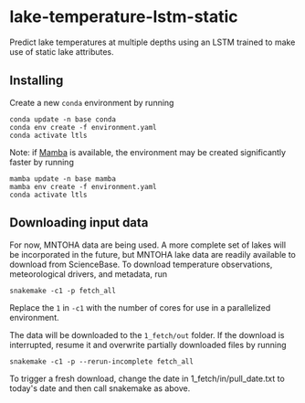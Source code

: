 # lake-temperature-lstm-static

Predict lake temperatures at multiple depths using an LSTM trained to make use of static lake attributes.

## Installing

Create a new `conda` environment by running

```
conda update -n base conda
conda env create -f environment.yaml
conda activate ltls
```

Note: if [Mamba](https://github.com/mamba-org/mamba) is available, the environment may be created significantly faster by running

```
mamba update -n base mamba
mamba env create -f environment.yaml
conda activate ltls
```

## Downloading input data

For now, MNTOHA data are being used.
A more complete set of lakes will be incorporated in the future, but MNTOHA lake data are readily available to download from ScienceBase.
To download temperature observations, meteorological drivers, and metadata, run

`snakemake -c1 -p fetch_all`

Replace the `1` in `-c1` with the number of cores for use in a parallelized environment.

The data will be downloaded to the `1_fetch/out` folder.
If the download is interrupted, resume it and overwrite partially downloaded files by running

`snakemake -c1 -p --rerun-incomplete fetch_all`

To trigger a fresh download, change the date in 1_fetch/in/pull_date.txt to today's date and then call snakemake as above.
